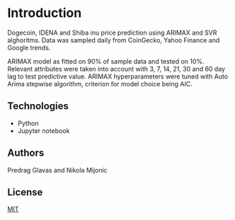 # Introduction

Dogecoin, IDENA and Shiba inu price prediction using ARIMAX and SVR alghoritms. Data was sampled daily from CoinGecko, Yahoo Finance and Google trends. 

ARIMAX model as fitted on 90% of sample data and tested on 10%. Relevant attributes were taken into account with 3, 7, 14, 21, 30 and 60 day lag to test predictive value. 
ARIMAX hyperparameters were tuned with Auto Arima stepwise algorithm, criterion for model choice being AIC.
## Technologies

- Python
- Jupyter notebook

## Authors
Predrag Glavas and  Nikola Mijonic

## License
[MIT](https://choosealicense.com/licenses/mit/)

